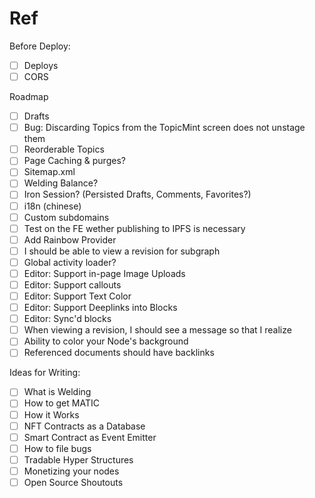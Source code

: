 # Ref

Before Deploy:

- [ ] Deploys
- [ ] CORS

Roadmap

- [ ] Drafts
- [ ] Bug: Discarding Topics from the TopicMint screen does not unstage them
- [ ] Reorderable Topics
- [ ] Page Caching & purges?
- [ ] Sitemap.xml
- [ ] Welding Balance?
- [ ] Iron Session? (Persisted Drafts, Comments, Favorites?)
- [ ] i18n (chinese)
- [ ] Custom subdomains
- [ ] Test on the FE wether publishing to IPFS is necessary
- [ ] Add Rainbow Provider
- [ ] I should be able to view a revision for subgraph
- [ ] Global activity loader?
- [ ] Editor: Support in-page Image Uploads
- [ ] Editor: Support callouts
- [ ] Editor: Support Text Color
- [ ] Editor: Support Deeplinks into Blocks
- [ ] Editor: Sync'd blocks
- [ ] When viewing a revision, I should see a message so that I realize
- [ ] Ability to color your Node's background
- [ ] Referenced documents should have backlinks

Ideas for Writing:

- [ ] What is Welding
- [ ] How to get MATIC
- [ ] How it Works
- [ ] NFT Contracts as a Database
- [ ] Smart Contract as Event Emitter
- [ ] How to file bugs
- [ ] Tradable Hyper Structures
- [ ] Monetizing your nodes
- [ ] Open Source Shoutouts
